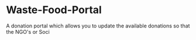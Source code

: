 # Waste-Food-Portal
A donation portal which allows you to update the available donations so that the NGO's or Soci
